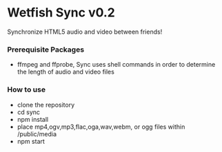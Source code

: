 # Wetfish Sync v0.2

Synchronize HTML5 audio and video between friends!

### Prerequisite Packages
- ffmpeg and ffprobe, Sync uses shell commands in order to determine the length of audio and video files

### How to use

- clone the repository
- cd sync
- npm install
- place mp4,ogv,mp3,flac,oga,wav,webm, or ogg files within /public/media
- npm start
